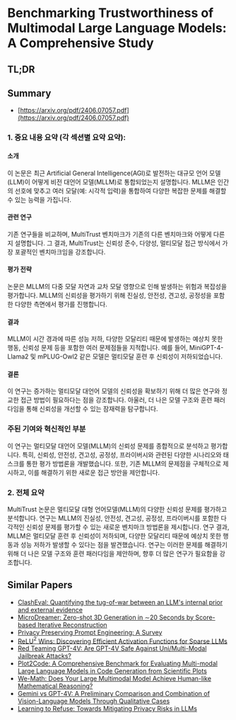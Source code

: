 # Benchmarking Trustworthiness of Multimodal Large Language Models: A Comprehensive Study
## TL;DR
## Summary
- [https://arxiv.org/pdf/2406.07057.pdf](https://arxiv.org/pdf/2406.07057.pdf)

### 1. 중요 내용 요약 (각 섹션별 요약 요약):

#### 소개
이 논문은 최근 Artificial General Intelligence(AGI)로 발전하는 대규모 언어 모델(LLM)이 어떻게 비전 대언어 모델(MLLM)로 통합되었는지 설명합니다. MLLM은 인간의 선호에 맞추고 여러 모달(예: 시각적 입력)을 통합하여 다양한 복잡한 문제를 해결할 수 있는 능력을 가집니다.

#### 관련 연구
기존 연구들을 비교하며, MultiTrust 벤치마크가 기존의 다른 벤치마크와 어떻게 다른지 설명합니다. 그 결과, MultiTrust는 신뢰성 준수, 다양성, 멀티모달 접근 방식에서 가장 포괄적인 벤치마크임을 강조합니다.

#### 평가 전략
논문은 MLLM의 다중 모달 자연과 교차 모달 영향으로 인해 발생하는 위험과 복잡성을 평가합니다. MLLM의 신뢰성을 평가하기 위해 진실성, 안전성, 견고성, 공정성을 포함한 다양한 측면에서 평가를 진행합니다.

#### 결과
MLLM이 시간 경과에 따른 성능 저하, 다양한 모달리티 때문에 발생하는 예상치 못한 행동, 신뢰성 문제 등을 포함한 여러 문제점들을 지적합니다. 예를 들어, MiniGPT-4-Llama2 및 mPLUG-Owl2 같은 모델은 멀티모달 훈련 후 신뢰성이 저하되었습니다.

#### 결론
이 연구는 증가하는 멀티모달 대언어 모델의 신뢰성을 확보하기 위해 더 많은 연구와 정교한 접근 방법이 필요하다는 점을 강조합니다. 아울러, 더 나은 모델 구조와 훈련 패러다임을 통해 신뢰성을 개선할 수 있는 잠재력을 탐구합니다.

### 주된 기여와 혁신적인 부분
이 연구는 멀티모달 대언어 모델(MLLM)의 신뢰성 문제를 종합적으로 분석하고 평가합니다. 특히, 신뢰성, 안전성, 견고성, 공정성, 프라이버시와 관련된 다양한 시나리오와 태스크를 통한 평가 방법론을 개발했습니다. 또한, 기존 MLLM의 문제점을 구체적으로 제시하고, 이를 해결하기 위한 새로운 접근 방안을 제안합니다.

### 2. 전체 요약
MultiTrust 논문은 멀티모달 대형 언어모델(MLLM)의 다양한 신뢰성 문제를 평가하고 분석합니다. 연구는 MLLM의 진실성, 안전성, 견고성, 공정성, 프라이버시를 포함한 다각적인 신뢰성 문제를 평가할 수 있는 새로운 벤치마크 방법론을 제시합니다. 연구 결과, MLLM은 멀티모달 훈련 후 신뢰성이 저하되며, 다양한 모달리티 때문에 예상치 못한 행동과 성능 저하가 발생할 수 있다는 점을 발견했습니다. 연구는 이러한 문제를 해결하기 위해 더 나은 모델 구조와 훈련 패러다임을 제안하며, 향후 더 많은 연구가 필요함을 강조합니다.

## Similar Papers
- [ClashEval: Quantifying the tug-of-war between an LLM's internal prior and external evidence](2404.10198.md)
- [MicroDreamer: Zero-shot 3D Generation in $\sim$20 Seconds by Score-based Iterative Reconstruction](2404.19525.md)
- [Privacy Preserving Prompt Engineering: A Survey](2404.06001.md)
- [ReLU$^2$ Wins: Discovering Efficient Activation Functions for Sparse LLMs](2402.03804.md)
- [Red Teaming GPT-4V: Are GPT-4V Safe Against Uni/Multi-Modal Jailbreak Attacks?](2404.03411.md)
- [Plot2Code: A Comprehensive Benchmark for Evaluating Multi-modal Large Language Models in Code Generation from Scientific Plots](2405.07990.md)
- [We-Math: Does Your Large Multimodal Model Achieve Human-like Mathematical Reasoning?](2407.01284.md)
- [Gemini vs GPT-4V: A Preliminary Comparison and Combination of Vision-Language Models Through Qualitative Cases](2312.15011.md)
- [Learning to Refuse: Towards Mitigating Privacy Risks in LLMs](2407.10058.md)
